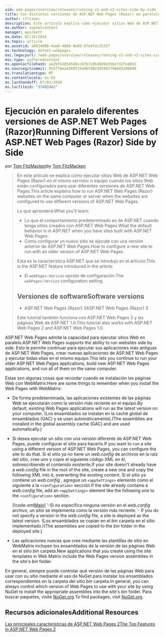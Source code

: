 ```yaml
---
uid: web-pages/overview/releases/running-v1-and-v2-sites-side-by-side
title: Con distintas versiones de ASP.NET Web Pages (Razor) en paralelo | Microsoft Docs
author: tfitzmac
description: Este artículo explica cómo ejecutar sitios Web de ASP.NET Web Pages (Razor) en el mismo servidor o equipo cuando los sitios Web están configurados para usar diferentes versiones...
ms.author: aspnetcontent
manager: wpickett
ms.date: 02/10/2014
ms.topic: article
ms.assetid: a861409b-4ae6-4868-9e09-87edfac3535f
ms.technology: dotnet-webpages
msc.legacyurl: /web-pages/overview/releases/running-v1-and-v2-sites-side-by-side
msc.type: authoredcontent
ms.openlocfilehash: aa2bf41054540cc67b7c0b4669e356e732fed8d1
ms.sourcegitcommit: 953ff9ea4369f154d6fd0239599279ddd3280009
ms.translationtype: MT
ms.contentlocale: es-ES
ms.lasthandoff: 07/03/2018
ms.locfileid: "37402462"
---
```

<a name="running-different-versions-of-aspnet-web-pages-razor-side-by-side"></a><span data-ttu-id="7f633-103">Ejecución en paralelo diferentes versiones de ASP.NET Web Pages (Razor)</span><span class="sxs-lookup"><span data-stu-id="7f633-103">Running Different Versions of ASP.NET Web Pages (Razor) Side by Side</span></span>
====================
<span data-ttu-id="7f633-104">por [Tom FitzMacken](https://github.com/tfitzmac)</span><span class="sxs-lookup"><span data-stu-id="7f633-104">by [Tom FitzMacken](https://github.com/tfitzmac)</span></span>

> <span data-ttu-id="7f633-105">En este artículo se explica cómo ejecutar sitios Web de ASP.NET Web Pages (Razor) en el mismo servidor o equipo cuando los sitios Web están configurados para usar diferentes versiones de ASP.NET Web Pages.</span><span class="sxs-lookup"><span data-stu-id="7f633-105">This article explains how to run ASP.NET Web Pages (Razor) websites on the same computer or server when the websites are configured to use different versions of ASP.NET Web Pages.</span></span>
> 
> <span data-ttu-id="7f633-106">Lo que aprenderá:</span><span class="sxs-lookup"><span data-stu-id="7f633-106">What you'll learn:</span></span>
> 
> - <span data-ttu-id="7f633-107">Lo que el comportamiento predeterminado es de ASP.NET cuando tenga sitios creados con ASP.NET Web Pages.</span><span class="sxs-lookup"><span data-stu-id="7f633-107">What the default behavior is in ASP.NET when you have sites built with ASP.NET Web Pages.</span></span>
> - <span data-ttu-id="7f633-108">Cómo configurar un nuevo sitio se ejecute con una versión anterior de ASP.NET Web Pages.</span><span class="sxs-lookup"><span data-stu-id="7f633-108">How to configure a new site to run with an older version of ASP.NET Web Pages.</span></span>
>   
> 
> <span data-ttu-id="7f633-109">Esta es la característica ASP.NET que se introdujo en el artículo:</span><span class="sxs-lookup"><span data-stu-id="7f633-109">This is the ASP.NET feature introduced in the article:</span></span>
> 
> - <span data-ttu-id="7f633-110">El `webPages:Version` opción de configuración.</span><span class="sxs-lookup"><span data-stu-id="7f633-110">The `webPages:Version` configuration setting.</span></span>
>   
> 
> ## <a name="software-versions"></a><span data-ttu-id="7f633-111">Versiones de software</span><span class="sxs-lookup"><span data-stu-id="7f633-111">Software versions</span></span>
> 
> 
> - <span data-ttu-id="7f633-112">ASP.NET Web Pages (Razor) 3</span><span class="sxs-lookup"><span data-stu-id="7f633-112">ASP.NET Web Pages (Razor) 3</span></span>
>   
> 
> <span data-ttu-id="7f633-113">Este tutorial también funciona con ASP.NET Web Pages 2 y las páginas Web de ASP.NET 1.0.</span><span class="sxs-lookup"><span data-stu-id="7f633-113">This tutorial also works with ASP.NET Web Pages 2 and ASP.NET Web Pages 1.0.</span></span>


<span data-ttu-id="7f633-114">ASP.NET Web Pages admite la capacidad para ejecutar sitios Web en paralelo.</span><span class="sxs-lookup"><span data-stu-id="7f633-114">ASP.NET Web Pages supports the ability to run websites side by side.</span></span> <span data-ttu-id="7f633-115">Esto le permite continuar para ejecutar sus aplicaciones más antiguas de ASP.NET Web Pages, crear nuevas aplicaciones de ASP.NET Web Pages y ejecutar todas ellas en el mismo equipo.</span><span class="sxs-lookup"><span data-stu-id="7f633-115">This lets you continue to run your older ASP.NET Web Pages applications, build new ASP.NET Web Pages applications, and run all of them on the same computer.</span></span>

<span data-ttu-id="7f633-116">Estas son algunas cosas que recordar cuando se instalación las páginas Web con WebMatrix:</span><span class="sxs-lookup"><span data-stu-id="7f633-116">Here are some things to remember when you install the Web Pages with WebMatrix:</span></span>

- <span data-ttu-id="7f633-117">De forma predeterminada, las aplicaciones existentes de las páginas Web se ejecutarán como la versión más reciente en el equipo.</span><span class="sxs-lookup"><span data-stu-id="7f633-117">By default, existing Web Pages applications will run as the latest version on your computer.</span></span> <span data-ttu-id="7f633-118">(Los ensamblados se instalan en la caché global de ensamblados (GAC) y se usan automáticamente).</span><span class="sxs-lookup"><span data-stu-id="7f633-118">(The assemblies are installed in the global assembly cache (GAC) and are used automatically.)</span></span>
- <span data-ttu-id="7f633-119">Si desea ejecutar un sitio con una versión diferente de ASP.NET Web Pages, puede configurar el sitio para hacerlo.</span><span class="sxs-lookup"><span data-stu-id="7f633-119">If you want to run a site using a different version of ASP.NET Web Pages, you can configure the site to do that.</span></span> <span data-ttu-id="7f633-120">Si el sitio ya no tiene un *web.config* de archivos en la raíz del sitio, cree uno y copie el siguiente código XML en él, sobrescribiendo el contenido existente.</span><span class="sxs-lookup"><span data-stu-id="7f633-120">If your site doesn't already have a *web.config* file in the root of the site, create a new one and copy the following XML into it, overwriting the existing content.</span></span> <span data-ttu-id="7f633-121">Si el sitio ya contiene un *web.config* , agregue un `<appSettings>` elemento como el siguiente a la `<configuration>` sección.</span><span class="sxs-lookup"><span data-stu-id="7f633-121">If the site already contains a *web.config* file, add an `<appSettings>` element like the following one to the `<configuration>` section.</span></span>

    [!code-xml[Main](running-v1-and-v2-sites-side-by-side/samples/sample1.xml)]
  <span data-ttu-id="7f633-122">'-Si no especifica ninguna versión en el *web.config* archivo, un sitio se implementa como la versión más reciente.</span><span class="sxs-lookup"><span data-stu-id="7f633-122">\`- If you do not specify a version in the *web.config* file, a site is deployed as the latest version.</span></span> <span data-ttu-id="7f633-123">(Los ensamblados se copian en el *bin* carpeta en el sitio implementado.)</span><span class="sxs-lookup"><span data-stu-id="7f633-123">(The assemblies are copied to the *bin* folder in the deployed site.)</span></span>
- <span data-ttu-id="7f633-124">Las aplicaciones nuevas que cree mediante las plantillas de sitio en WebMatrix incluyen los ensamblados de la versión de las páginas Web en el sitio *bin* carpeta.</span><span class="sxs-lookup"><span data-stu-id="7f633-124">New applications that you create using the site templates in Web Matrix include the Web Pages version assemblies in the site's *bin* folder.</span></span>

<span data-ttu-id="7f633-125">En general, siempre puede controlar qué versión de las páginas Web para usar con su sitio mediante el uso de NuGet para instalar los ensamblados correspondientes en la carpeta del sitio *bin* carpeta.</span><span class="sxs-lookup"><span data-stu-id="7f633-125">In general, you can always control which version of Web Pages to use with your site by using NuGet to install the appropriate assemblies into the site's *bin* folder.</span></span> <span data-ttu-id="7f633-126">Para buscar paquetes, visite [NuGet.org](http://NuGet.org).</span><span class="sxs-lookup"><span data-stu-id="7f633-126">To find packages, visit [NuGet.org](http://NuGet.org).</span></span>

## <a name="additional-resources"></a><span data-ttu-id="7f633-127">Recursos adicionales</span><span class="sxs-lookup"><span data-stu-id="7f633-127">Additional Resources</span></span>

[<span data-ttu-id="7f633-128">Las principales características de ASP.NET Web Pages 2</span><span class="sxs-lookup"><span data-stu-id="7f633-128">The Top Features in ASP.NET Web Pages 2</span></span>](top-features-in-web-pages-2.md)

